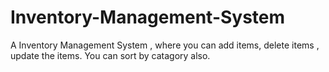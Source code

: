 # Inventory-Management-System
A Inventory Management System , where you can add items, delete items , update the items. You can sort by catagory also.

